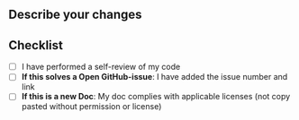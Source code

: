 <!--
Thank you for sending the Pull request! We appreciate you spending the time to work on changes.
-->

## Describe your changes

<!-- Help us understand your motivation by explaining why you decided to make this change. Does this fix a bug? Does it close an issue? Is it a new Doc? -->
<!-- If applicable, please also add the ID and link of the GitHub issue you are solving with this pull request. -->

## Checklist

<!-- - [ ] I have read the [Contributing Guidelines on pull requests](TBDd#pull-requests).-WIP -->
- [ ] I have performed a self-review of my code
- [ ] **If this solves a Open GitHub-issue**: I have added the issue number and link
- [ ] **If this is a new Doc**: My doc complies with applicable licenses (not copy pasted without permission or license)
